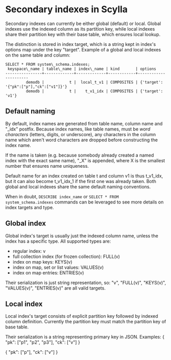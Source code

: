 # Secondary indexes in Scylla
Secondary indexes can currently be either global (default) or local. Global indexes use the indexed column as its partition key, while local indexes share their partition key with their base table, which ensures local lookup.

The distinction is stored in index target, which is a string kept in index's options map under the key "target".
Example of a global and local indexes on the same table and column:

```
SELECT * FROM system\_schema.indexes;
 keyspace\_name | table\_name | index\_name | kind       | options
----------------+-------------+-------------+------------+----------------------
         demodb |           t |  local_t_v1 | COMPOSITES | {'target': '{"pk":["p"],"ck":["v1"]}'}
         demodb |           t |    t_v1_idx | COMPOSITES | {'target': 'v1'}
```


## Default naming

By default, index names are generated from table name, column name and "_idx"
postfix. Because index names, like table names, must be _word characters_
(letters, digits, or underscore), any characters in the column name which
aren't word characters are dropped before constructing the index name.

If the name is taken (e.g. because somebody already created a named index with the exact same name),
"_X" is appended, where X is the smallest number that ensures name uniqueness.

Default name for an index created on table t and column v1 is thus t\_v1\_idx, but it can also become t\_v1\_idx\_1 if the first one was already taken.
Both global and local indexes share the same default naming conventions.

When in doubt, `DESCRIBE index_name` or `SELECT * FROM system_schema.indexes` commands can be leveraged to see more details on index targets and type.

## Global index

Global index's target is usually just the indexed column name, unless the index has a specific type. All supported types are:
 - regular index: v
 - full collection index (for frozen collection): FULL(v)
 - index on map keys: KEYS(v)
 - index on map, set or list values: VALUES(v)
 - index on map entries: ENTRIES(v)

Their serialization is just string representation, so:
"v", "FULL(v)", "KEYS(v)", "VALUES(v)", "ENTRIES(v)" are all valid targets.

## Local index

Local index's target consists of explicit partition key followed by indexed column definition. Currently the partition key must match the partition key of base table.

Their serialization is a string representing primary key in JSON. Examples:
{
  "pk": ["p1", "p2", "p3"],
  "ck": ["v"]
}

{
  "pk": ["p"],
  "ck": ["v"]
}

